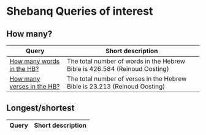 # Shebanq Queries of interest

## How many?

Query | Short description
-- | --- 
[How many words in the HB?](https://shebanq.ancient-data.org/hebrew/query?version=2017&id=4275&page=1&mr=r&qw=q) | The total number of words in the Hebrew Bible is 426.584 (Reinoud Oosting)
[How many verses in the HB?](https://shebanq.ancient-data.org/hebrew/query?version=2017&id=89&page=1&mr=r&qw=q) | The total number of verses in the Hebrew Bible is 23.213 (Reinoud Oosting)

## Longest/shortest

Query | Short description
-- | --- 
